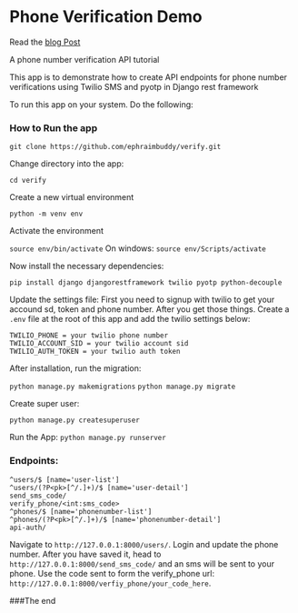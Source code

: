 Phone Verification Demo
=======================
Read the [blog Post](https://medium.com/@EphraimBuddy/building-a-real-world-phone-verification-api-endpoints-with-django-rest-framework-839c5e8ffb0b)

A phone number verification API tutorial

This app is to demonstrate how to create API endpoints for phone number verifications using Twilio SMS and pyotp in Django rest framework

To run this app on your system. Do the following:

### How to Run the app

```git clone https://github.com/ephraimbuddy/verify.git```

Change directory into the app:

```cd verify```

Create a new virtual environment

```python -m venv env```

Activate the environment

```source env/bin/activate``` On windows: ```source env/Scripts/activate```

Now install the necessary dependencies:

```pip install django djangorestframework twilio pyotp python-decouple```

Update the settings file:
First you need to signup with twilio to get your accound sd, token and phone number. After you get those things.
Create a `.env` file at the root of this app and add the twilio settings below:

    TWILIO_PHONE = your twilio phone number
    TWILIO_ACCOUNT_SID = your twilio account sid
    TWILIO_AUTH_TOKEN = your twilio auth token

After installation, run the migration:

```python manage.py makemigrations```
```python manage.py migrate```

Create super user:

```python manage.py createsuperuser```

Run the App:
```python manage.py runserver```

### Endpoints:

    ^users/$ [name='user-list']
    ^users/(?P<pk>[^/.]+)/$ [name='user-detail']
    send_sms_code/
    verify_phone/<int:sms_code>
    ^phones/$ [name='phonenumber-list']
    ^phones/(?P<pk>[^/.]+)/$ [name='phonenumber-detail']
    api-auth/
    
Navigate to `http://127.0.0.1:8000/users/`.
Login and update the phone number. After you have saved it, head to `http://127.0.0.1:8000/send_sms_code/` and an sms will be sent to your phone. Use the code sent to form the verify_phone url: `http://127.0.0.1:8000/verfiy_phone/your_code_here`.

###The end
